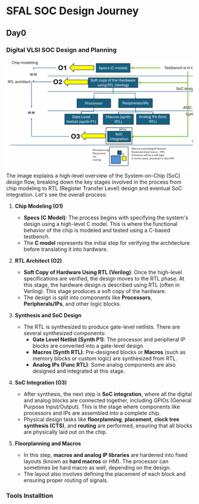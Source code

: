 # SFAL SOC Design Journey
## Day0
### Digital VLSI SOC Design and Planning
![image](./images/Screenshot%202024-10-22%20200619.png)
The image explains a high-level overview of the System-on-Chip (SoC) design flow, breaking down the key stages involved in the process from chip modeling to RTL (Register Transfer Level) design and eventual SoC integration. Let's see the overall process:

1. **Chip Modeling (O1)**
   - **Specs (C Model)**: The process begins with specifying the system's design using a high-level C model. This is where the functional behavior of the chip is modeled and tested using a C-based testbench.
   - The **C model** represents the initial step for verifying the architecture before translating it into hardware.

2. **RTL Architect (O2)**
   - **Soft Copy of Hardware Using RTL (Verilog)**: Once the high-level specifications are verified, the design moves to the RTL phase. At this stage, the hardware design is described using RTL (often in Verilog). This stage produces a soft copy of the hardware.
   - The design is split into components like **Processors**, **Peripherals/IPs**, and other logic blocks.

3. **Synthesis and SoC Design**
   - The RTL is synthesized to produce gate-level netlists. There are several synthesized components:
     - **Gate Level Netlist (Synth P1)**: The processor and peripheral IP blocks are converted into a gate-level design.
     - **Macros (Synth RTL)**: Pre-designed blocks or **Macros** (such as memory blocks or custom logic) are synthesized from RTL.
     - **Analog IPs (Func RTL)**: Some analog components are also designed and integrated at this stage.
   
4. **SoC Integration (O3)**
   - After synthesis, the next step is **SoC integration**, where all the digital and analog blocks are connected together, including GPIOs (General Purpose Input/Output). This is the stage where components like processors and IPs are assembled into a complete chip.
   - Physical design tasks like **floorplanning**, **placement**, **clock tree synthesis (CTS)**, and **routing** are performed, ensuring that all blocks are physically laid out on the chip.

5. **Floorplanning and Macros**
   - In this step, **macros and analog IP libraries** are hardened into fixed layouts (known as **hard macros** or HM). The processor can sometimes be hard macro as well, depending on the design.
   - The layout also involves defining the placement of each block and ensuring proper routing of signals.

### Tools Installtion

